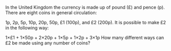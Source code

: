 In the United Kingdom the currency is made up of pound (£) and pence (p). There are eight coins in general circulation:

1p, 2p, 5p, 10p, 20p, 50p, £1 (100p), and £2 (200p).
It is possible to make £2 in the following way:

1×£1 + 1×50p + 2×20p + 1×5p + 1×2p + 3×1p
How many different ways can £2 be made using any number of coins?
